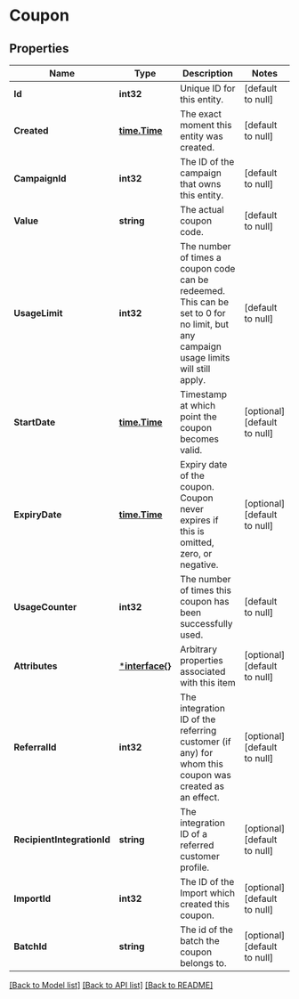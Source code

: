 # Coupon

## Properties
Name | Type | Description | Notes
------------ | ------------- | ------------- | -------------
**Id** | **int32** | Unique ID for this entity. | [default to null]
**Created** | [**time.Time**](time.Time.md) | The exact moment this entity was created. | [default to null]
**CampaignId** | **int32** | The ID of the campaign that owns this entity. | [default to null]
**Value** | **string** | The actual coupon code. | [default to null]
**UsageLimit** | **int32** | The number of times a coupon code can be redeemed. This can be set to 0 for no limit, but any campaign usage limits will still apply.  | [default to null]
**StartDate** | [**time.Time**](time.Time.md) | Timestamp at which point the coupon becomes valid. | [optional] [default to null]
**ExpiryDate** | [**time.Time**](time.Time.md) | Expiry date of the coupon. Coupon never expires if this is omitted, zero, or negative. | [optional] [default to null]
**UsageCounter** | **int32** | The number of times this coupon has been successfully used. | [default to null]
**Attributes** | [***interface{}**](interface{}.md) | Arbitrary properties associated with this item | [optional] [default to null]
**ReferralId** | **int32** | The integration ID of the referring customer (if any) for whom this coupon was created as an effect. | [optional] [default to null]
**RecipientIntegrationId** | **string** | The integration ID of a referred customer profile. | [optional] [default to null]
**ImportId** | **int32** | The ID of the Import which created this coupon. | [optional] [default to null]
**BatchId** | **string** | The id of the batch the coupon belongs to. | [optional] [default to null]

[[Back to Model list]](../README.md#documentation-for-models) [[Back to API list]](../README.md#documentation-for-api-endpoints) [[Back to README]](../README.md)


